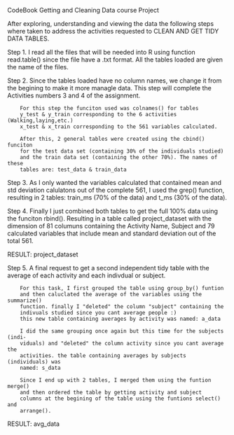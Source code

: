 CodeBook
Getting and Cleaning Data course Project

After exploring, understanding and viewing the data the following steps where 
taken to address the activities requested to CLEAN AND GET TIDY DATA TABLES.

Step 1. I read all the files that will be needed into R using function 
read.table() since the file have a .txt format.
All the tables loaded are given the name of the files. 

Step 2. Since the tables loaded have no column names, we change it from the 
begining to make it more managle data. This step will complete the Activities 
numbers 3 and 4 of the assignment. 

        For this step the funciton used was colnames() for tables
        y_test & y_train corresponding to the 6 activities (Walking,laying,etc.)
        x_test & x_train corresponding to the 561 variables calculated.
        
        After this, 2 general tables were created using the cbind() funciton 
        for the test data set (containing 30% of the individuals studied)
        and the train data set (containing the other 70%). The names of these 
        tables are: test_data & train_data

Step 3. As I only wanted the variables calculated that contained mean and std
deviation calulatons out of the complete 561, I used the grep() function, 
resulting in 2 tables: train_ms (70% of the data) and t_ms (30% of the data).

Step 4. Finally I just combined both tables to get the full 100% data using the
funciton rbind(). Resulting in a table called project_dataset with the dimension
of 81 columuns containing the Activity Name, Subject and 79 calculated variables
that include mean and standard deviation out of the total 561. 

RESULT: project_dataset

Step 5. A final request to get a second independent tidy table with the average
of each activity and each indivdual or subject.
        
        For this task, I first grouped the table using group_by() funtion
        and then caluclated the average of the variables using the summarize()
        function. finally I "deleted" the column "subject" containing the 
        indivuals studied since you cant average people :)
        this new table containing averages by activity was named: a_data
        
        I did the same grouping once again but this time for the subjects (indi-
        viduals) and "deleted" the column activity since you cant average the
        activities. the table containing averages by subjects (individuals) was
        named: s_data
        
        Since I end up with 2 tables, I merged them using the funtion merge()
        and then ordered the table by getting activity and subject 
        columns at the begining of the table using the funtions select() and
        arrange(). 

RESULT: avg_data






